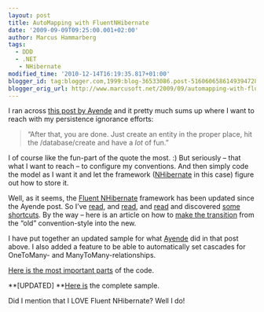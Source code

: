 ```yaml
---
layout: post
title: AutoMapping with FluentNHibernate
date: '2009-09-09T09:25:00.001+02:00'
author: Marcus Hammarberg
tags:
  - DDD
  - .NET
   - NHibernate
modified_time: '2010-12-14T16:19:35.817+01:00'
blogger_id: tag:blogger.com,1999:blog-36533086.post-5160606586149394728
blogger_orig_url: http://www.marcusoft.net/2009/09/automapping-with-fluentnhibernate.html
---
```



I ran across <a
href="http://ayende.com/Blog/archive/2008/12/11/fluent-nhibernate.aspx"
target="_blank">this post by Ayende</a> and it pretty much sums up where
I want to reach with my persistence ignorance efforts:

> “After that, you are done. Just create an entity in the proper place,
> hit the /database/create and have a *lot* of fun.”

I of course like the fun-part of the quote the most. :) But seriously –
that what I want to reach – to configure my conventions. And then simply
code the model as I want it and let the framework
(<a href="https://www.hibernate.org/343.html"
target="_blank">NHibernate</a> in this case) figure out how to store it.

Well, as it seems, the
<a href="http://fluentnhibernate.org/" target="_blank">Fluent
NHibernate</a> framework has been updated since the Ayende post. So I’ve
<a href="http://wiki.fluentnhibernate.org/Auto_mapping"
target="_blank">read</a>, and
<a href="http://wiki.fluentnhibernate.org/Conventions"
target="_blank">read</a>, and
<a href="http://wiki.fluentnhibernate.org/Available_conventions"
target="_blank">read</a> and discovered
<a href="http://wiki.fluentnhibernate.org/Convention_shortcut"
target="_blank">some shortcuts</a>. By the way – here is an article on
how to <a
href="http://wiki.fluentnhibernate.org/show/ConvertingToNewStyleConventions"
target="_blank">make the transition</a> from the “old” convention-style
into the new.

I have put together an updated sample for what
<a href="http://www.ayende.com/" target="_blank">Ayende</a> did in that
post above. I also added a feature to be able to automatically set
cascades for OneToMany- and ManyToMany-relationships.

<a href="http://pastie.org/610731" target="_blank">Here is the most
important parts</a> of the code.

**\[UPDATED\]
**<a
href="http://dl.getdropbox.com/u/2408484/Marcusoft.FluentAutomapper.zip"
target="_blank">Here is</a> the complete sample.

Did I mention that I LOVE Fluent NHibernate? Well I do!
